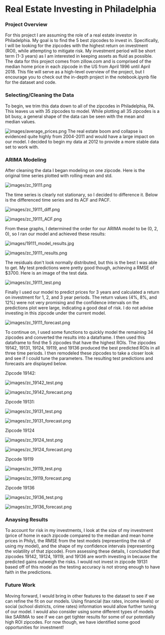 # Real Estate Investing in Philadelphia

### Project Overview

For this project I are assuming the role of a real estate investor in Philadelphia. My goal is to find the 5 best zipcodes to invest in. Specifically, I will be looking for the zipcodes with the highest return on investment (ROI), while attempting to mitigate risk. My investment period will be short term (1-3 years) as I am interested in keeping assets as fluid as possible. The data for this project comes from zillow.com and is comprised of the median home price in each zipcode in the US from April 1996 until April 2018. This file will serve as a high-level overview of the project, but I encourage you to check out the in-depth project in the notebook.ipynb file for the dataset and code.

### Selecting/Cleaning the Data

To begin, we trim this data down to all of the zipcodes in Philadelphia, PA. This leaves us with 35 zipcodes to model. While plotting all 35 zipcodes is a bit busy, a general shape of the data can be seen with the mean and median values.

![images/average_prices.png](https://github.com/CGrannan/dsc-mod-4-project-online-ds-sp-000/blob/master/images/average_prices.png)
The real estate boom and collapse is evidenced quite highly from 2004-2011 and would have a large impact on our model. I decided to begin my data at 2012 to provide a more stable data set to work with.

### ARIMA Modeling

After cleaning the data I began modeling on one zipcode. Here is the original time series plotted with rolling mean and std.

![images/zc_19111.png](https://github.com/CGrannan/dsc-mod-4-project-online-ds-sp-000/blob/master/images/zc_19111.png)

The time series is clearly not stationary, so I decided to difference it. Below is the differenced time series and its ACF and PACF.

![images/zc_19111_diff.png](https://github.com/CGrannan/dsc-mod-4-project-online-ds-sp-000/blob/master/images/zc_19111_diff.png)

![images/zc_19111_ACF.png](https://github.com/CGrannan/dsc-mod-4-project-online-ds-sp-000/blob/master/images/zc_19111_ACF.png)

From these graphs, I determined the order for our ARIMA model to be (0, 2, 0), so I ran our model and achieved these results:

![images/19111_model_results.jpg](https://github.com/CGrannan/dsc-mod-4-project-online-ds-sp-000/blob/master/images/19111_model_results.jpg)

![images/zc_19111_results.png](https://github.com/CGrannan/dsc-mod-4-project-online-ds-sp-000/blob/master/images/zc_19111_results.png)

The residuals don't look normally distributed, but this is the best I was able to get. My test predictions were pretty good though, achieving a RMSE of $3700. Here is an image of the test data.

![images/zc_19111_test.png](https://github.com/CGrannan/dsc-mod-4-project-online-ds-sp-000/blob/master/images/zc_19111_test.png)

Finally I used our model to predict prices for 3 years and calculated a return on investment for 1, 2, and 3 year periods. The return values (4%, 8%, and 12%) were not very promising and the confidence intervals on the predictions plot were large, indicating a good deal of risk. I do not advise investing in this zipcode under the current model.

![images/zc_19111_forecast.png](https://github.com/CGrannan/dsc-mod-4-project-online-ds-sp-000/blob/master/images/zc_19111_forecast.png)

To continue on, I used some functions to quickly model the remaining 34 zipcodes and converted the results into a dataframe. I then used this dataframe to find the 5 zipcodes that have the highest ROIs. The zipcodes 19142, 19131, 19124, 19119, and 19136 produced the best predicted ROIs in all three time periods. I then remodeled these zipcodes to take a closer look and see if I could tune the parameters. The resulting test predictions and forecasts are displayed below.

Zipcode 19142:

![images/zc_19142_test.png](https://github.com/CGrannan/dsc-mod-4-project-online-ds-sp-000/blob/master/images/zc_19142_test.png)

![images/zc_19142_forecast.png](https://github.com/CGrannan/dsc-mod-4-project-online-ds-sp-000/blob/master/images/zc_19142_forecast.png)

Zipcode 19131:

![images/zc_19131_test.png](https://github.com/CGrannan/dsc-mod-4-project-online-ds-sp-000/blob/master/images/zc_19131_test.png)

![images/zc_19131_forecast.png](https://github.com/CGrannan/dsc-mod-4-project-online-ds-sp-000/blob/master/images/zc_19131_forecast.png)

Zipcode 19124

![images/zc_19124_test.png](https://github.com/CGrannan/dsc-mod-4-project-online-ds-sp-000/blob/master/images/zc_19124_test.png)

![images/zc_19124_forecast.png](https://github.com/CGrannan/dsc-mod-4-project-online-ds-sp-000/blob/master/images/zc_19124_forecast.png)

Zipcode 19119

![images/zc_19119_test.png](https://github.com/CGrannan/dsc-mod-4-project-online-ds-sp-000/blob/master/images/zc_19119_test.png)

![images/zc_19119_forecast.png](https://github.com/CGrannan/dsc-mod-4-project-online-ds-sp-000/blob/master/images/zc_19119_forecast.png)

Zipcode 19136

![images/zc_19136_test.png](https://github.com/CGrannan/dsc-mod-4-project-online-ds-sp-000/blob/master/images/zc_19136_test.png)

![images/zc_19136_forecast.png](https://github.com/CGrannan/dsc-mod-4-project-online-ds-sp-000/blob/master/images/zc_19136_forecast.png)

### Anaysing Results

To account for risk in my investments, I look at the size of my investment (price of home in each zipcode compared to the median and mean home prices in Phily), the RMSE from the test models (representing the risk of using my model), and the shape of my confidence intervals (representing the volatility of that zipcode). From assessing these details, I concluded that zipcodes 19142, 19124, 19119, and 19136 are worth investing in because the predicted gains outweigh the risks. I would not invest in zipcode 19131 based off of this model as the testing accuracy is not strong enough to have faith in the predictions.

### Future Work

Moving forward, I would bring in other features to the dataset to see if we can refine the fit on our models. Using financial (tax rates, income levels) or social (school districts, crime rates) information would allow further tuning of our model. I would also consider using some different types of models like SARIMA to see if we can get tighter results for some of our potentially high ROI zipcodes. For now though, we have identified some good opportunities for investment!